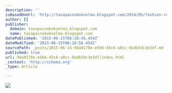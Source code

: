 ```yaml
---
description: ''
isBasedOnUrl: 'http://tasapainokokoelma.blogspot.com/2014/05/fashion-revolution-vaatevallankumous.html'
author: []
publisher:
  domain: tasapainokokoelma.blogspot.com
  name: tasapainokokoelma.blogspot.com
datePublished: '2015-06-15T06:28:56.454Z'
dateModified: '2015-06-15T06:28:56.454Z'
sourcePath: _posts/2015-06-15-9da0178e-e5b6-45c6-a8cc-0adb5dc3e3df.md
published: true
url: 9da0178e-e5b6-45c6-a8cc-0adb5dc3e3df/index.html
_context: 'http://schema.org'
_type: Article

---
```

![](http://2.bp.blogspot.com/-MQDmu1BeS_w/U2NV8Yh01JI/AAAAAAAAApo/Q5Q-MteHgDQ/s1600/IMG_2266.JPG)